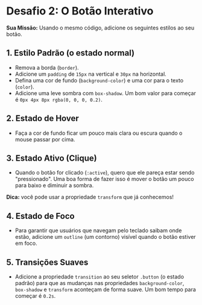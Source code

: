 # Desafio 2: O Botão Interativo

**Sua Missão:** Usando o mesmo código, adicione os seguintes estilos ao seu botão.

## 1. Estilo Padrão (o estado normal)

- Remova a borda (`border`).
- Adicione um `padding` de `15px` na vertical e `30px` na horizontal.
- Defina uma cor de fundo (`background-color`) e uma cor para o texto (`color`).
- Adicione uma leve sombra com `box-shadow`. Um bom valor para começar é `0px 4px 8px rgba(0, 0, 0, 0.2)`.

## 2. Estado de Hover

- Faça a cor de fundo ficar um pouco mais clara ou escura quando o mouse passar por cima.

## 3. Estado Ativo (Clique)

- Quando o botão for clicado (`:active`), quero que ele pareça estar sendo "pressionado". Uma boa forma de fazer isso é mover o botão um pouco para baixo e diminuir a sombra.

**Dica:** você pode usar a propriedade `transform` que já conhecemos!

## 4. Estado de Foco

- Para garantir que usuários que navegam pelo teclado saibam onde estão, adicione um `outline` (um contorno) visível quando o botão estiver em foco.

## 5. Transições Suaves

- Adicione a propriedade `transition` ao seu seletor `.button` (o estado padrão) para que as mudanças nas propriedades `background-color`, `box-shadow` e `transform` aconteçam de forma suave. Um bom tempo para começar é `0.2s`.
